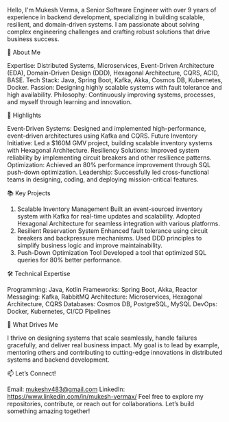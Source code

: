 Hello, I'm Mukesh Verma, a Senior Software Engineer with over 9 years of experience in backend development, specializing in building scalable, resilient, and domain-driven systems. I am passionate about solving complex engineering challenges and crafting robust solutions that drive business success.

🚀 About Me

Expertise: Distributed Systems, Microservices, Event-Driven Architecture (EDA), Domain-Driven Design (DDD), Hexagonal Architecture, CQRS, ACID, BASE.
Tech Stack: Java, Spring Boot, Kafka, Akka, Cosmos DB, Kubernetes, Docker.
Passion: Designing highly scalable systems with fault tolerance and high availability.
Philosophy: Continuously improving systems, processes, and myself through learning and innovation.

🌟 Highlights

Event-Driven Systems: Designed and implemented high-performance, event-driven architectures using Kafka and CQRS.
Future Inventory Initiative: Led a $160M GMV project, building scalable inventory systems with Hexagonal Architecture.
Resiliency Solutions: Improved system reliability by implementing circuit breakers and other resilience patterns.
Optimization: Achieved an 80% performance improvement through SQL push-down optimization.
Leadership: Successfully led cross-functional teams in designing, coding, and deploying mission-critical features.

📚 Key Projects

1. Scalable Inventory Management
Built an event-sourced inventory system with Kafka for real-time updates and scalability.
Adopted Hexagonal Architecture for seamless integration with various platforms.
2. Resilient Reservation System
Enhanced fault tolerance using circuit breakers and backpressure mechanisms.
Used DDD principles to simplify business logic and improve maintainability.
3. Push-Down Optimization Tool
Developed a tool that optimized SQL queries for 80% better performance.

🛠️ Technical Expertise

Programming: Java, Kotlin
Frameworks: Spring Boot, Akka, Reactor
Messaging: Kafka, RabbitMQ
Architecture: Microservices, Hexagonal Architecture, CQRS
Databases: Cosmos DB, PostgreSQL, MySQL
DevOps: Docker, Kubernetes, CI/CD Pipelines

🎯 What Drives Me

I thrive on designing systems that scale seamlessly, handle failures gracefully, and deliver real business impact. My goal is to lead by example, mentoring others and contributing to cutting-edge innovations in distributed systems and backend development.

📫 Let’s Connect!

Email: mukeshv483@gmail.com
LinkedIn: https://www.linkedin.com/in/mukesh-vermax/
Feel free to explore my repositories, contribute, or reach out for collaborations. Let’s build something amazing together!

